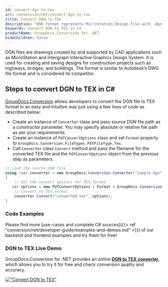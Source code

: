 ```yaml
---
id: convert-dgn-to-tex
url: conversion/net/convert-dgn-to-tex
title: Convert DGN to TEX
description: "DGN format represents MicroStation Design File with .dgn extension. Learn how to convert DGN to TEX file programmatically in C# language using GroupDocs.Conversion for .NET library."
keywords: Convert DGN to TEX in C#
productName: GroupDocs.Conversion for .NET
hideChildren: False
---
```


DGN files are drawings created by and supported by CAD applications such as MicroStation and Intergraph Interactive Graphics Design System. It is used for creating and saving designs for construction projects such as highways, bridges, and buildings. The format is similar to Autodesk’s DWG file format and is considered its competitor.

## Steps to convert DGN to TEX in C#

[GroupDocs.Conversion](https://products.groupdocs.com/conversion/net) allows developers to convert the DGN file to TEX format in an easy and intuitive way just using a few lines of code as described below:

* Create an instance of `Converter` class and pass source DGN file path as a constructor parameter. You may specify absolute or relative file path as per your requirements. 
* Create an instance of `PdfConvertOptions` class and set `Format` property to `GroupDocs.Conversion.FileTypes.PdfFileType.Tex`.
* Call `Converter` class `Convert` method and pass the filename for the converted TEX file and the `PdfConvertOptions` object from the previous step as parameters.

```csharp
// Load the source DGN file
using (var converter = new GroupDocs.Conversion.Converter("sample.dgn"))
{
    // Set the convert options for TEX format
   var options = new PdfConvertOptions { Format = GroupDocs.Conversion.FileTypes.PdfFileType.Tex };
    // Convert to TEX format
    converter.Convert("converted.tex", options);
}
```

### Code Examples

Please find more [use-cases and complete C# sources]({{< ref "conversion/net/developer-guide/examples-and-demos.md" >}}) of our backend and frontend examples and try them for free!

### DGN to TEX Live Demo

GroupDocs.Conversion for .NET provides an online [**DGN to TEX converter**](https://products.groupdocs.app/conversion/dgn-to-tex), which allows you to try it for free and check conversion quality and accuracy.

[!["Convert DGN to TEX"](conversion/net/images/convert-to-tex/convert-dgn-to-tex.png)](https://products.groupdocs.app/conversion/dgn-to-tex)